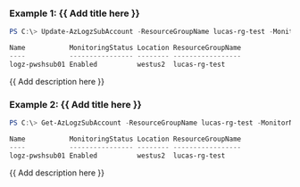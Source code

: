 ### Example 1: {{ Add title here }}
```powershell
PS C:\> Update-AzLogzSubAccount -ResourceGroupName lucas-rg-test -MonitorName pwsh-logz04 -Name logz-pwshsub01 -Tag @{'key01'=1;'key02'=2;'key03'=3}

Name           MonitoringStatus Location ResourceGroupName
----           ---------------- -------- -----------------
logz-pwshsub01 Enabled          westus2  lucas-rg-test
```

{{ Add description here }}

### Example 2: {{ Add title here }}
```powershell
PS C:\> Get-AzLogzSubAccount -ResourceGroupName lucas-rg-test -MonitorName pwsh-logz04 -Name logz-pwshsub01 | Update-AzLogzSubAccount -Tag @{'key01'=1;'key02'=2;'key03'=3}

Name           MonitoringStatus Location ResourceGroupName
----           ---------------- -------- -----------------
logz-pwshsub01 Enabled          westus2  lucas-rg-test
```

{{ Add description here }}

